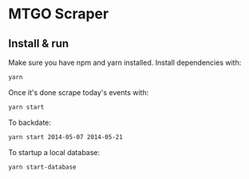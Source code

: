 # MTGO Scraper

## Install & run

Make sure you have npm and yarn installed. Install dependencies with:

```bash
yarn
```

Once it's done scrape today's events with:

```bash
yarn start
```

To backdate:

```bash
yarn start 2014-05-07 2014-05-21
```

To startup a local database:

```bash
yarn start-database
```
